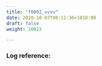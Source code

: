 ```yaml
---
title: "f0002_vvvv"
date: 2020-10-07T00:11:36+1010:00
draft: false
weight: 10023

---
```


### Log reference: <no value>

```
